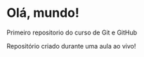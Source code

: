 # Olá, mundo!
 Primeiro repositorio do curso de Git e GitHub

Repositório criado durante uma aula ao vivo!